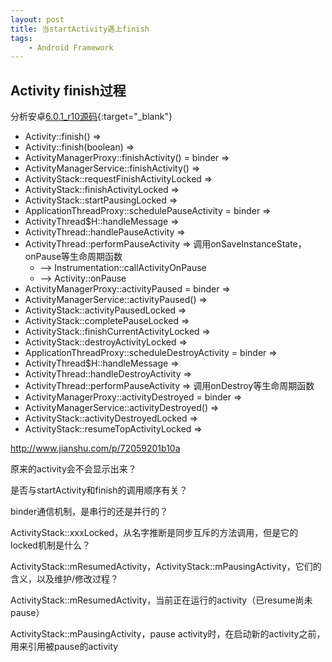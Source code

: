 ```yaml
---
layout: post
title: 当startActivity遇上finish
tags:
    - Android Framework
---
```


## Activity finish过程
分析安卓[6.0.1_r10源码](http://androidxref.com/6.0.1_r10/){:target="_blank"}

+ Activity::finish() =>
+ Activity::finish(boolean) =>
+ ActivityManagerProxy::finishActivity() = binder =>
+ ActivityManagerService::finishActivity() =>
+ ActivityStack::requestFinishActivityLocked =>
+ ActivityStack::finishActivityLocked =>
+ ActivityStack::startPausingLocked =>
+ ApplicationThreadProxy::schedulePauseActivity = binder =>
+ ActivityThread$H::handleMessage =>
+ ActivityThread::handlePauseActivity =>
+ ActivityThread::performPauseActivity =>  调用onSaveInstanceState，onPause等生命周期函数
  + --> Instrumentation::callActivityOnPause 
  + --> Activity::onPause
+ ActivityManagerProxy::activityPaused = binder =>
+ ActivityManagerService::activityPaused() =>
+ ActivityStack::activityPausedLocked =>
+ ActivityStack::completePauseLocked =>
+ ActivityStack::finishCurrentActivityLocked =>
+ ActivityStack::destroyActivityLocked =>
+ ApplicationThreadProxy::scheduleDestroyActivity = binder =>
+ ActivityThread$H::handleMessage =>
+ ActivityThread::handleDestroyActivity =>
+ ActivityThread::performPauseActivity =>  调用onDestroy等生命周期函数
+ ActivityManagerProxy::activityDestroyed = binder =>
+ ActivityManagerService::activityDestroyed() =>
+ ActivityStack::activityDestroyedLocked =>
+ ActivityStack::resumeTopActivityLocked =>



http://www.jianshu.com/p/72059201b10a

原来的activity会不会显示出来？




是否与startActivity和finish的调用顺序有关？

binder通信机制，是串行的还是并行的？

ActivityStack::xxxLocked，从名字推断是同步互斥的方法调用，但是它的locked机制是什么？

ActivityStack::mResumedActivity，ActivityStack::mPausingActivity，它们的含义，以及维护/修改过程？

ActivityStack::mResumedActivity，当前正在运行的activity（已resume尚未pause）

ActivityStack::mPausingActivity，pause activity时，在启动新的activity之前，用来引用被pause的activity
